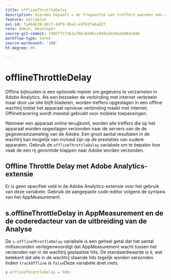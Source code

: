```yaml
---
title: offlineThrottleDelay
description: Hiermee bepaalt u de frequentie van treffers wanneer een apparaat weer online komt.
feature: Variables
exl-id: fa484638-bb1f-4df9-9ba1-e9763fa6ad27
role: Admin, Developer
source-git-commit: 7d8df7173b3a78bcb506cc894e2b3deda003e696
workflow-type: tm+mt
source-wordcount: '180'
ht-degree: 0%

---
```


# offlineThrottleDelay

Offline bijhouden is een optionele manier om gegevens te verzamelen in Adobe Analytics. Als een bezoeker de verbinding met internet verbreekt maar door uw site blijft bladeren, worden treffers opgeslagen in een offline wachtrij totdat het apparaat opnieuw verbinding maakt met internet. Offlinetracering wordt meestal gebruikt voor mobiele toepassingen.

Wanneer een apparaat online terugkomt, worden alle treffers die op het apparaat worden opgeslagen verzonden naar de servers van de de gegevensinzameling van de Adobe. Een groot aantal resultaten in de wachtrij kan mogelijk van invloed zijn op de prestaties van oudere apparaten. Gebruik de `offlineThrottleDelay` variabele om te bepalen hoe vaak de een rij gevormde klappen naar Adobe worden verzonden.

## Offline Throttle Delay met Adobe Analytics-extensie

Er is geen specifiek veld in de Adobe Analytics-extensie voor het gebruik van deze variabele. Gebruik de aangepaste code-editor volgens de syntaxis van het AppMeasurement.

## s.offlineThrottleDelay in AppMeasurement en de de coderedacteur van de uitbreiding van de Analyse

De `s.offlineThrottleDelay` variabele is een geheel getal dat het aantal milliseconden vertegenwoordigt dat AppMeasurement wacht tussen het verzenden van in de wachtrij geplaatste hits. De standaardwaarde is `0`, wat betekent dat alle in de wachtrij staande hits tegelijk worden verzonden. Indien `trackOffline` is `false`Deze variabele doet niets.

```js
s.offlineThrottleDelay = 500;
```
